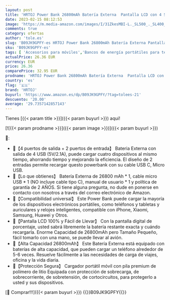 ```yaml
---
layout: post
title: 'HRTOJ Power Bank 26800mAh Batería Externa  Pantalla LCD con 4 Salida y 2 Entrada Cargador Portátil Móvil  USB C Cargar Bateria Portatil Compatible con iPhone Xiaomi iPad Tabletas y más [2022 Versión]'
date: 2023-02-15 08:12:53
image: 'https://m.media-amazon.com/images/I/31ZkesMBI-L._SL500_._SL400_.jpg'
comments: true
category: ofertas
author: 'tole.es'
slug: 'B09JK9GPFY-es HRTOJ Power Bank 26800mAh Batería Externa Pantalla LCD con...'
sku: 'B09JK9GPFY-es'
tags: [ 'Accesorios para móviles','Bancos de energía portátiles para teléfonos móviles','Cargadores para móviles','Comunicación móvil y accesorios','Electrónica','hrtoj','ipad','iphone','🇪🇸', ]
actualPrice: 26.36 EUR
currency: EUR
price: 26.36
comparePrice: 32.95 EUR
prodname: 'HRTOJ Power Bank 26800mAh Batería Externa  Pantalla LCD con 4 Salida y 2 Entrada Cargador Portátil Móvil  USB C Cargar Bateria Portatil Compatible con iPhone Xiaomi iPad Tabletas y más [2022 Versión]'
country: 'es'
flag: '🇪🇸'
brand: 'HRTOJ'
buyurl: 'https://www.amazon.es/dp/B09JK9GPFY/?tag=tolees-21'
descuento: '20.00'
average: '29.7357142857143'
---
```


Tienes [{{< param title >}}]({{< param buyurl >}}) aqui!

[![{{< param prodname >}}]({{< param image >}})]({{< param buyurl >}})

🔎:

- 🔋【4 puertos de salida + 2 puertos de entrada】 Bateria Externa con salida de 4 USB (5V/2.1A), puede cargar cuatro dispositivos al mismo tiempo, ahorrando tiempo y mejorando la eficiencia. El diseño de 2 entradas permite recargar questo powerbank con su cable USB C, Micro USB.
- 🔋【Lo que obtienes】 Batería Externa de 26800 mAh * 1, cable micro USB * 1 (NO incluye cable tipo C), manual de usuario * 1 y política de garantía de 2 AÑOS. Si tiene alguna pregunta, no dude en ponerse en contacto con nosotros a través del correo electrónico de Amazon.
- 🔋【Compatibilidad universal】 Este Power Bank puede cargar la mayoría de los dispositivos electrónicos portátiles, como teléfonos y tabletas y auriculares y relojes inteligentes, compatible con iPhone, Xiaomi, Samsung, Huawei y Otros.
- 🔋【Pantalla LCD 100% y Fácil de Llevar】 Con la pantalla digital de porcentaje, usted sabrá libremente la batería restante exacta y cuándo recargarla. Enorme Capacidad de 26800mAh pero Tamaño Pequeño, fácil tomarlo con una mano, se puede llevar al avión.
- 🔋【Alta Capacidad 26800mAh】 Este Batería Externa está equipado con baterías de alta capacidad, que pueden cargar un teléfono alrededor de 5-6 veces. Resuelve fácilmente a las necesidades de carga de viajes, oficina y la vida diaria.
- 🔋【Protección Segura】 Cargador portátil móvil con pila premium de polímero de litio Equipada con protección de sobrecarga, de sobrecorriente, de sobretensión, de cortocircuitos, para protegerlo a usted y sus dispositivos.

[🛒 Comprar!!!]({{< param buyurl >}})
{{<world>}}B09JK9GPFY{{</world>}}

